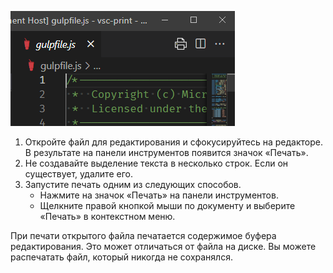 ![Иллюстрация: иконка появляется для активного редактора](./print-icon-appears-for-active-editor.png)

1. Откройте файл для редактирования и сфокусируйтесь на редакторе. В результате на панели инструментов появится значок «Печать».
2. Не создавайте выделение текста в несколько строк. Если он существует, удалите его. 
3. Запустите печать одним из следующих способов.
	- Нажмите на значок «Печать» на панели инструментов.
	- Щелкните правой кнопкой мыши по документу и выберите «Печать» в контекстном меню.

При печати открытого файла печатается содержимое буфера редактирования. Это может отличаться от файла на диске. Вы можете распечатать файл, который никогда не сохранялся.